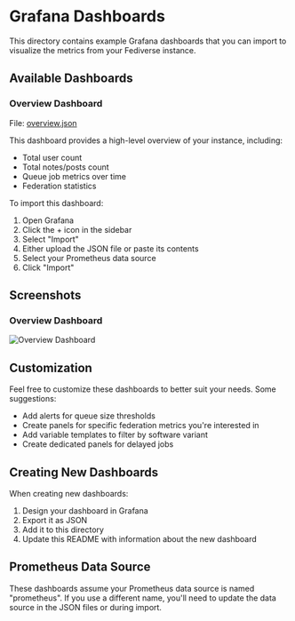 # Grafana Dashboards

This directory contains example Grafana dashboards that you can import to visualize the metrics from your Fediverse instance.

## Available Dashboards

### Overview Dashboard
File: [overview.json](overview.json)

This dashboard provides a high-level overview of your instance, including:
- Total user count
- Total notes/posts count
- Queue job metrics over time
- Federation statistics

To import this dashboard:

1. Open Grafana
2. Click the + icon in the sidebar
3. Select "Import"
4. Either upload the JSON file or paste its contents
5. Select your Prometheus data source
6. Click "Import"

## Screenshots

### Overview Dashboard
![Overview Dashboard](https://raw.githubusercontent.com/your-repo/your-project/main/docs/dashboards/images/overview.png)

## Customization

Feel free to customize these dashboards to better suit your needs. Some suggestions:

- Add alerts for queue size thresholds
- Create panels for specific federation metrics you're interested in
- Add variable templates to filter by software variant
- Create dedicated panels for delayed jobs

## Creating New Dashboards

When creating new dashboards:

1. Design your dashboard in Grafana
2. Export it as JSON
3. Add it to this directory
4. Update this README with information about the new dashboard

## Prometheus Data Source

These dashboards assume your Prometheus data source is named "prometheus". If you use a different name, you'll need to update the data source in the JSON files or during import.
